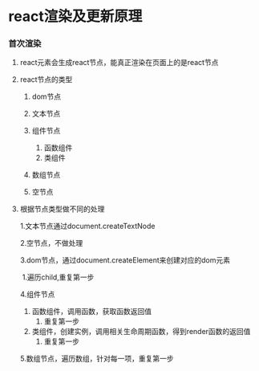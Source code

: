 # react渲染及更新原理

### 首次渲染

1. react元素会生成react节点，能真正渲染在页面上的是react节点

2. react节点的类型

   1. dom节点
   2. 文本节点
   3. 组件节点
      1. 函数组件
      2. 类组件 

   4. 数组节点
   5. 空节点

3. 根据节点类型做不同的处理

   1.文本节点通过document.createTextNode

   2.空节点，不做处理

   3.dom节点，通过document.createElement来创建对应的dom元素

   ​	1.遍历child,重复第一步

   4.组件节点

   1. 函数组件，调用函数，获取函数返回值
      1. 重复第一步
   2. 类组件，创建实例，调用相关生命周期函数，得到render函数的返回值
      1. 重复第一步

   5.数组节点，遍历数组，针对每一项，重复第一步